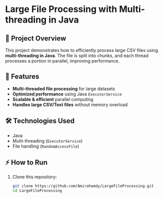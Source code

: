 # Large File Processing with Multi-threading in Java

## 📌 Project Overview
This project demonstrates how to efficiently process large CSV files using **multi-threading in Java**.
The file is split into chunks, and each thread processes a portion in parallel, improving performance.

## 🚀 Features
- **Multi-threaded file processing** for large datasets
- **Optimized performance** using Java `ExecutorService`
- **Scalable & efficient** parallel computing
- **Handles large CSV/Text files** without memory overload

## 🛠️ Technologies Used
- Java
- Multi-threading (`ExecutorService`)
- File handling (`RandomAccessFile`)

## ⚡ How to Run
1. Clone this repository:
   ```sh
   git clone https://github.com/Amirahamdy/LargeFileProcessing.git
   cd LargeFileProcessing
